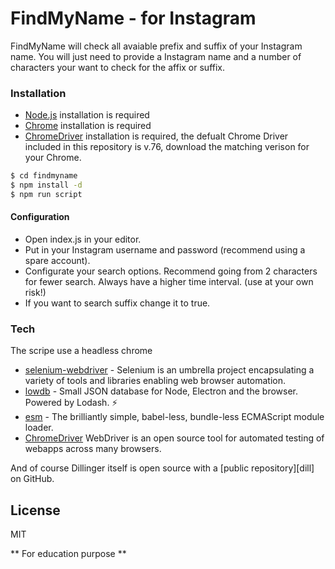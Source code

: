 # FindMyName - for Instagram


FindMyName will check all avaiable prefix and suffix of your Instagram name. You will just need to provide a Instagram name and a number of characters your want to check for the affix or suffix.
 

### Installation

  - [Node.js] installation is required
  - [Chrome] installation is required
  - [ChromeDriver] installation is required, the defualt Chrome Driver included in this repository is v.76, download the matching verison for your Chrome.

```sh
$ cd findmyname
$ npm install -d
$ npm run script
```

#### Configuration

  - Open index.js in your editor.
  - Put in your Instagram username and password (recommend using a spare account).
  - Configurate your search options. Recommend going from 2 characters for fewer search. Always have a higher time interval. (use at your own risk!)
  - If you want to search suffix change it to true.

### Tech

The scripe use a headless chrome

* [selenium-webdriver] - Selenium is an umbrella project encapsulating a variety of tools and libraries enabling web browser automation.
* [lowdb] - Small JSON database for Node, Electron and the browser. Powered by Lodash. ⚡️
* [esm] - The brilliantly simple, babel-less, bundle-less ECMAScript module loader.
* [ChromeDriver] WebDriver is an open source tool for automated testing of webapps across many browsers. 

And of course Dillinger itself is open source with a [public repository][dill]
 on GitHub.

License
----

MIT


** For education purpose **


[esm]: <https://github.com/standard-things/esm>
[lowdb]: <https://github.com/typicode/lowdb>
[selenium-webdriver]: <https://github.com/SeleniumHQ/selenium>
[Chrome]: <https://github.com/standard-things/esm>
[ChromeDriver]: <https://chromedriver.chromium.org/downloads>
[Node.js]: <https://nodejs.org/en/>
